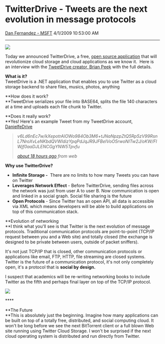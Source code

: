 <div id="page">

# TwitterDrive - Tweets are the next evolution in message protocols

[Dan Fernandez -
MSFT](https://social.msdn.microsoft.com/profile/Dan%20Fernandez%20-%20MSFT)
4/1/2009 10:53:00
AM

-----

<div id="content">

![](https://msdnshared.blob.core.windows.net/media/TNBlogsFS/BlogFileStorage/blogs_msdn/coding4fun/WindowsLiveWriter/TwitterDriveAuthorInterview_264E/tDrive_3.jpg)

Today we announced TwitterDrive, a free, [open source
application](http://blogs.msdn.com/coding4fun/archive/2009/04/01/9525376.aspx)
that will revolutionize cloud storage and cloud applications as we know
it.  Here is an interview with the [TweetDrive creator, Brian
Peek](http://blogs.msdn.com/coding4fun/archive/2009/04/01/9525555.aspx)
with the full details.

**What is it?**   
TweetDrive is a .NET application that enables you to use Twitter as a
cloud storage backend to share files, musics, photos, anything

**How does it work?  
**TweetDrive serializes your file into BASE64, splits the file 140
characters at a time and uploads each file chunk to Twitter.

**Does it really work?  
**Yes\! Here's an example Tweet from my TweetDrive account,
[DanielfeDrive](https://twitter.com/danielfedrive)

> <span class="entry-content">*v6Ld6nEc7w/kXepotrAlOWo984Ob3M6+tJNaNpzpZtQ5Rp5zV99RsnL7NroXvLeNKbdQVWIdizYpqPdJqJR9JFBeIVoO5rwoNITw2J/oKW/FlWjf0aaDJLENCGgYNW5Tpvfu*</span>
> 
> <span class="entry-content"></span><span class="meta entry-meta">[<span class="published">*about
> 18 hours
> ago*</span>](https://twitter.com/danielfeDrive/status/1427520697)
> *<span>from web</span>* </span>

<span class="meta entry-meta">**Why use TwitterDrive?**</span>

  - <span class="meta entry-meta">**Infinite Storage -**  There are no
    limits to how many Tweets you can have on Twitter</span>
  - <span class="meta entry-meta">**Leverages Network Effect** - Before
    TwitterDrive, sending files across the network was just from user A
    to user B. Now communication is open and linked in a social graph.
    Social file sharing is the future</span>
  - <span class="meta entry-meta">**Open Protocols** - Since Twitter has
    an open API, all data is accessible via XML which means developers
    will be able to build applications on top of this communication
    stack.</span>

**Evolution of networking  
**I think what you'll see is that Twitter is the next evolution of
message protocols. Traditional communication protocols are
point-to-point (TCP/IP request between you and a Web site) and totally
closed (the exchange is designed to be private between users, outside of
packet sniffers).

It's not just TCP/IP that is closed, other communication protocols or
applications like email, FTP, HTTP, file streaming are closed systems.
Twitter is the future of a communication protocol, it's not only
completely open, it's a protocol that is **social by design.**

I suspect that academics will be re-writing networking books to include
Twitter as the fifth and perhaps final layer on top of the TCP/IP
protocol.

![](https://channel9.msdn.com/Link/d4130b7f-f377-424a-b3ad-444fd2a0df7e/)

**** 

**The Future  
**This is absolutely just the beginning. Imagine how many applications
can be built on top of a totally free, distributed, and social computing
cloud. It won't be long before we see the next BitTorrent client or a
full blown Web site running using Twitter Cloud Storage. I won't be
surprised if the next cloud operating system is distributed and run
directly from Twitter.

</div>

</div>

